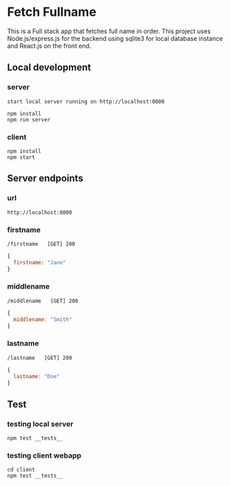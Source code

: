
# Fetch Fullname

This is a Full stack app that fetches full name in order. This project uses Node.js/express.js for the backend using sqlite3 for local database instance and React.js on the front end.

## Local development

### server
```
start local server running on http://localhost:8000

npm install
npm run server
```

### client
```
npm install
npm start
```

## Server endpoints
### url
`http://localhost:8000`
### firstname
`/firstname   [GET] 200`
```js
{
  firstname: "Jane"
}
```
### middlename
`/middlename   [GET] 200`
```js
{
  middlename: "Smith"
}
```
### lastname
`/lastname   [GET] 200`
```js
{
  lastname: "Doe"
}
```

## Test
### testing local server

```
npm test __tests__
```

### testing client webapp
```
cd client
npm test __tests__
```
